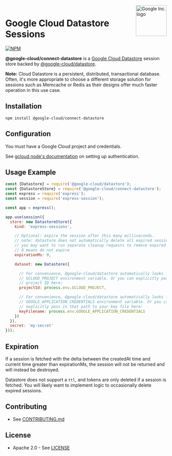 <img src="https://avatars2.githubusercontent.com/u/2810941?v=3&s=96" alt="Google Inc. logo" title="Google" align="right" height="96" width="96"/>

# Google Cloud Datastore Sessions

[![NPM][1]][2]

[1]: https://img.shields.io/npm/v/@google-cloud/connect-datastore.svg?style=flat
[2]: https://www.npmjs.org/package/@google-cloud/connect-datastore

**@google-cloud/connect-datastore** is a [Google Cloud Datastore][datastore]
session store backed by [@google-cloud/datastore][datastore_lib].

**Note:** Cloud Datastore is a persistent, distributed, transactional database.
Often, it's more appropriate to choose a different storage solution for sessions
such as Memcache or Redis as their designs offer much faster operation in this
use case.

## Installation

    npm install @google-cloud/connect-datastore

## Configuration

You must have a Google Cloud project and credentials.

See [gcloud node's documentation][auth] on setting up authentication.

## Usage Example

```javascript
const {Datastore} = require('@google-cloud/datastore');
const {DatastoreStore} = require('@google-cloud/connect-datastore');
const express = require('express');
const session = require('express-session');

const app = express();

app.use(session({
  store: new DatastoreStore({
    kind: 'express-sessions',

    // Optional: expire the session after this many milliseconds.
    // note: datastore does not automatically delete all expired sessions
    // you may want to run separate cleanup requests to remove expired sessions
    // 0 means do not expire
    expirationMs: 0,

    dataset: new Datastore({

      // For convenience, @google-cloud/datastore automatically looks for the
      // GCLOUD_PROJECT environment variable. Or you can explicitly pass in a
      // project ID here:
      projectId: process.env.GCLOUD_PROJECT,

      // For convenience, @google-cloud/datastore automatically looks for the
      // GOOGLE_APPLICATION_CREDENTIALS environment variable. Or you can
      // explicitly pass in that path to your key file here:
      keyFilename: process.env.GOOGLE_APPLICATION_CREDENTIALS
    })
  }),
  secret: 'my-secret'
}));
```

## Expiration
If a session is fetched with the delta between the createdAt time and current
time greater than expirationMs, the session will not be returned and will
instead be destroyed.

Datastore does not support a `ttl`, and tokens are only deleted if a session
is fetched. You will likely want to implement logic to occasionally delete
expired sessions.

## Contributing

* See [CONTRIBUTING.md](https://github.com/googleapis/nodejs-datastore-session/blob/master/CONTRIBUTING.md)

## License

* Apache 2.0 - See [LICENSE](https://github.com/googleapis/nodejs-datastore-session/blob/master/LICENSE)

[express]: http://expressjs.com/
[datastore]: https://cloud.google.com/datastore/docs
[datastore_lib]: https://www.npmjs.com/package/@google-cloud/datastore
[auth]: https://cloud.google.com/docs/authentication/getting-started
